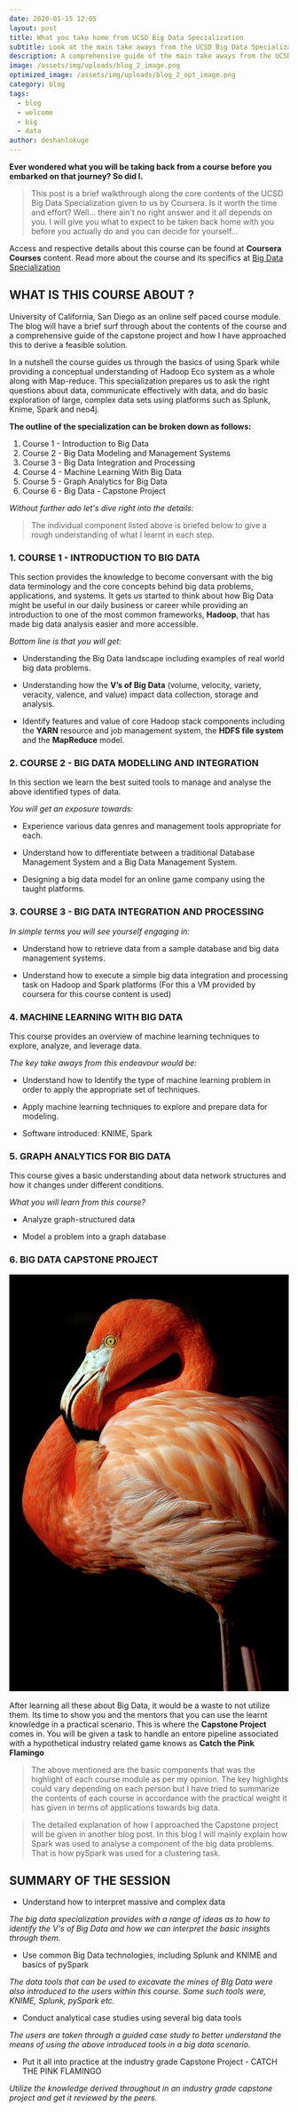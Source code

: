 ```yaml
---
date: 2020-01-15 12:05
layout: post
title: What you take home from UCSD Big Data Specialization
subtitle: Look at the main take aways from the UCSD Big Data Specialization
description: A comprehensive guide of the main take aways from the UCSD Big Data Specialization
image: /assets/img/uploads/blog_2_image.png
optimized_image: /assets/img/uploads/blog_2_opt_image.png
category: blog
tags:
  - blog
  - welcome
  - big
  - data
author: deshanlokuge
---
```

**Ever wondered what you will be taking back from a course before you embarked on that journey? So did I.**

> This post is a brief walkthrough along the core contents of the UCSD Big Data Specialization given to us by Coursera. Is it worth the time and effort? Well... there ain't no right answer and it all depends on you. I will give you what to expect to be taken back home with you before you actually do and you can decide for yourself...


Access and respective details about this course can be found at **Coursera Courses** content. Read more about the course and its specifics at [Big Data Specialization](https://www.coursera.org/specializations/big-data)

## WHAT IS THIS COURSE ABOUT ?

University of California, San Diego as an online self paced course module. The blog will have a brief surf through about the contents of the course and a comprehensive guide of the capstone project and how I have approached this to derive a feasible solution.

In a nutshell the course guides us through the basics of using Spark while providing a conceptual understanding of Hadoop Eco system as a whole along with Map-reduce.
This specialization prepares us to ask the right questions about data, communicate effectively with data, and do basic exploration of large, complex data sets using platforms such as Splunk, Knime, Spark and neo4j.

**The outline of the specialization can be broken down as follows:**

1. Course 1 - Introduction to Big Data
2. Course 2 - Big Data Modeling and Management Systems
3. Course 3 - Big Data Integration and Processing
4. Course 4 - Machine Learning With Big Data
5. Course 5 - Graph Analytics for Big Data
6. Course 6 - Big Data - Capstone Project

_Without further ado let's dive right into the details:_

> The individual component listed above is briefed below to give a rough understanding of what I learnt in each step.

### 1. COURSE 1 - INTRODUCTION TO BIG DATA  

This section provides the knowledge to become conversant with the big data terminology and the core concepts behind big data problems, applications, and systems. It gets us started to think about how Big Data might be useful in our daily business or career while providing an introduction to one of the most common frameworks, **Hadoop**, that has made big data analysis easier and more accessible.

_Bottom line is that you will get:_

* Understanding the Big Data landscape including examples of real world big data problems.

* Understanding how the **V’s of Big Data** (volume, velocity, variety, veracity, valence, and value) impact data collection, storage and analysis.

* Identify features and value of core Hadoop stack components including the **YARN** resource and job management system, the **HDFS file system** and the **MapReduce** model.

### 2. COURSE 2 - BIG DATA MODELLING AND INTEGRATION

In this section we learn the best suited tools to manage and analyse the above identified types of data.

_You will get an exposure towards:_

* Experience various data genres and management tools appropriate for each.

* Understand how to differentiate between a traditional Database Management System and a Big Data Management System.

* Designing a big data model for an online game company using the taught platforms.

### 3. COURSE 3 - BIG DATA INTEGRATION AND PROCESSING

_In simple terms you will see yourself engaging in:_

* Understand how to retrieve data from a sample database and big data management systems.

* Understand how to execute a simple big data integration and processing task on Hadoop and Spark platforms (For this a VM provided by coursera for this course content is used)



### 4. MACHINE LEARNING WITH BIG DATA

This course provides an overview of machine learning techniques to explore, analyze, and leverage data.

_The key take aways from this endeavour would be:_

* Understand how to Identify the type of machine learning problem in order to apply the appropriate set of techniques.

* Apply machine learning techniques to explore and prepare data for modeling.

* Software introduced: KNIME, Spark



### 5. GRAPH ANALYTICS FOR BIG DATA

This course gives a basic understanding about data network structures and how it changes under different conditions.

_What you will learn from this course?_

* Analyze graph-structured data

* Model a problem into a graph database

### 6. BIG DATA CAPSTONE PROJECT

![flamingo](/assets/img/uploads/blog_2_pinkflamingo.png)

After learning all these about Big Data, it would be a waste to not utilize them. Its time to show you and the mentors that you can use the learnt knowledge in a practical scenario. This is where the **Capstone Project** comes in. You will be given a task to handle an entore pipeline associated with a hypothetical industry related game knows as **Catch the Pink Flamingo**

> The above mentioned are the basic components that was the highlight of each course module as per my opinion. The key highlights could vary depending on each person but I have tried to summarize the contents of each course in accordance with the practical weight it has given in terms of applications towards big data.

> The detailed explanation of how I approached the Capstone project will be given in another blog post. In this blog I will mainly explain how Spark was used to analyse a component of the big data problems. That is how pySpark was used for a clustering task.

## SUMMARY OF THE SESSION

* Understand how to interpret massive and complex data

_The big data specialization provides with a range of ideas as to how to identify the V's of Big Data and how we can interpret the basic insights through them._

* Use common Big Data technologies, including Splunk and KNIME and basics of pySpark

_The data tools that can be used to excavate the mines of BIg Data were also introduced to the users within this course. Some such tools were, KNIME, Splunk, pySpark etc._

* Conduct analytical case studies using several big data tools

_The users are taken through a guided case study to better understand the means of using the above introduced tools in a big data scenario._

* Put it all into practice at the industry grade Capstone Project - CATCH THE PINK FLAMINGO

_Utilize the knowledge derived throughout in an industry grade capstone project and get it reviewed by the peers._
